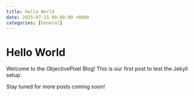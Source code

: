 ```yaml
---
title: Hello World
date: 2025-07-15 00:00:00 +0000
categories: [General]
---
```


# Hello World

Welcome to the ObjectivePixel Blog! This is our first post to test the Jekyll setup.

Stay tuned for more posts coming soon!
